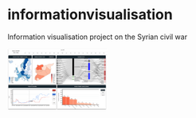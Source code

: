 # informationvisualisation
Information visualisation project on the Syrian civil war

<img src="https://github.com/aleksioconnor/informationvisualisation/blob/master/Information%20Visualization.png" width="200">
